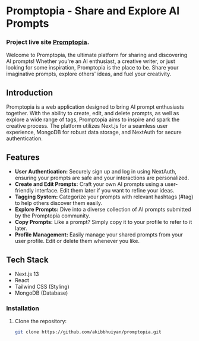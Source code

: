 # Promptopia - Share and Explore AI Prompts

### Project live site [Promptopia](https://promptopia-jade-delta.vercel.app).

Welcome to Promptopia, the ultimate platform for sharing and discovering AI prompts! Whether you're an AI enthusiast, a creative writer, or just looking for some inspiration, Promptopia is the place to be. Share your imaginative prompts, explore others' ideas, and fuel your creativity.

## Introduction

Promptopia is a web application designed to bring AI prompt enthusiasts together. With the ability to create, edit, and delete prompts, as well as explore a wide range of tags, Promptopia aims to inspire and spark the creative process. The platform utilizes Next.js for a seamless user experience, MongoDB for robust data storage, and NextAuth for secure authentication.

## Features

- **User Authentication:** Securely sign up and log in using NextAuth, ensuring your prompts are safe and your interactions are personalized.
- **Create and Edit Prompts:** Craft your own AI prompts using a user-friendly interface. Edit them later if you want to refine your ideas.
- **Tagging System:** Categorize your prompts with relevant hashtags (#tag) to help others discover them easily.
- **Explore Prompts:** Dive into a diverse collection of AI prompts submitted by the Promptopia community.
- **Copy Prompts:** Like a prompt? Simply copy it to your profile to refer to it later.
- **Profile Management:** Easily manage your shared prompts from your user profile. Edit or delete them whenever you like.


## Tech Stack

- Next.js 13
- React
- Tailwind CSS (Styling)
- MongoDB (Database)

### Installation

1. Clone the repository:

   ```bash
   git clone https://github.com/akibbhuiyan/promptopia.git
